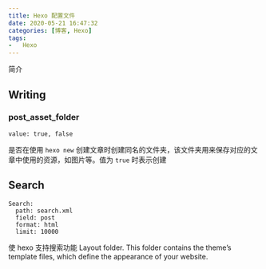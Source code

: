 ```yaml
---
title: Hexo 配置文件
date: 2020-05-21 16:47:32
categories: [博客, Hexo]
tags:
-   Hexo
---
```


简介
<!--more-->

## Writing
### post_asset_folder

    value: true, false

是否在使用 `hexo new` 创建文章时创建同名的文件夹，该文件夹用来保存对应的文章中使用的资源，如图片等。值为 `true` 时表示创建

## Search
    Search:
      path: search.xml
      field: post
      format: html
      limit: 10000

使 hexo 支持搜索功能
Layout folder. This folder contains the theme’s template files, which define the appearance of your website.